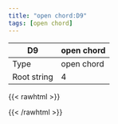 ```yaml
---
title: "open chord:D9"
tags: [open chord]
---
```


|D9|open chord|
|---|---|
|Type|open chord|
|Root string|4|
{{< rawhtml >}}
<div class="container"></div>
<script>
const selector = '#container';
const chord = new ChordBox(selector);
chord.draw((new String("XX0210")));
</script>
{{< /rawhtml >}}
